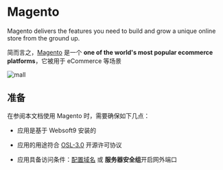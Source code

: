# Magento

Magento delivers the features you need to build and grow a unique online store from the ground up.

简而言之，[Magento](https://business.adobe.com/products/magento/open-source.html) 是一个 **one of the world's most popular ecommerce platforms**，它被用于 eCommerce  等场景


![mall](http://libs.websoft9.com/Websoft9/DocsPicture/en/magento/magento-mall-websoft9.png)


## 准备

在参阅本文档使用 Magento 时，需要确保如下几点：

- 应用是基于 Websoft9 安装的

- 应用的用途符合 [OSL-3.0](https://opensource.org/licenses/OSL-3.0) 开源许可协议

- 应用具备访问条件：[配置域名](./guide/appsetdomain) 或 **服务器安全组**开启网外端口